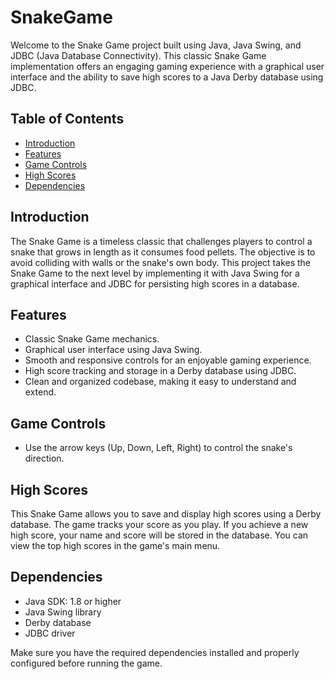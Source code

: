 # SnakeGame


Welcome to the Snake Game project built using Java, Java Swing, and JDBC (Java Database Connectivity). This classic Snake Game implementation offers an engaging gaming experience with a graphical user interface and the ability to save high scores to a Java Derby database using JDBC.

## Table of Contents

- [Introduction](#introduction)
- [Features](#features)
- [Game Controls](#game-controls)
- [High Scores](#high-scores)
- [Dependencies](#dependencies)


## Introduction

The Snake Game is a timeless classic that challenges players to control a snake that grows in length as it consumes food pellets. The objective is to avoid colliding with walls or the snake's own body. This project takes the Snake Game to the next level by implementing it with Java Swing for a graphical interface and JDBC for persisting high scores in a database.

## Features

- Classic Snake Game mechanics.
- Graphical user interface using Java Swing.
- Smooth and responsive controls for an enjoyable gaming experience.
- High score tracking and storage in a Derby database using JDBC.
- Clean and organized codebase, making it easy to understand and extend.

## Game Controls

- Use the arrow keys (Up, Down, Left, Right) to control the snake's direction.

## High Scores

This Snake Game allows you to save and display high scores using a Derby database. The game tracks your score as you play. If you achieve a new high score, your name and score will be stored in the database. You can view the top high scores in the game's main menu.

## Dependencies

- Java SDK: 1.8 or higher
- Java Swing library
- Derby database
- JDBC driver 

Make sure you have the required dependencies installed and properly configured before running the game.

